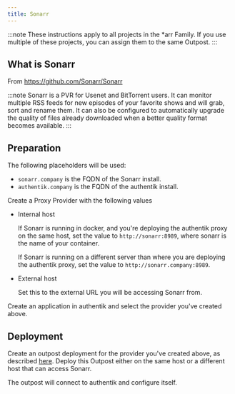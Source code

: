 ```yaml
---
title: Sonarr
---
```


:::note
These instructions apply to all projects in the \*arr Family. If you use multiple of these projects, you can assign them to the same Outpost.
:::

## What is Sonarr

From https://github.com/Sonarr/Sonarr

:::note
Sonarr is a PVR for Usenet and BitTorrent users. It can monitor multiple RSS feeds for new episodes of your favorite shows and will grab, sort and rename them. It can also be configured to automatically upgrade the quality of files already downloaded when a better quality format becomes available.
:::

## Preparation

The following placeholders will be used:

- `sonarr.company` is the FQDN of the Sonarr install.
- `authentik.company` is the FQDN of the authentik install.

Create a Proxy Provider with the following values

- Internal host

    If Sonarr is running in docker, and you're deploying the authentik proxy on the same host, set the value to `http://sonarr:8989`, where sonarr is the name of your container.

    If Sonarr is running on a different server than where you are deploying the authentik proxy, set the value to `http://sonarr.company:8989`.

- External host

    Set this to the external URL you will be accessing Sonarr from.

Create an application in authentik and select the provider you've created above.

## Deployment

Create an outpost deployment for the provider you've created above, as described [here](../../../docs/outposts/). Deploy this Outpost either on the same host or a different host that can access Sonarr.

The outpost will connect to authentik and configure itself.
